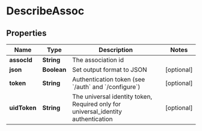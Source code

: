 

# DescribeAssoc


## Properties

| Name | Type | Description | Notes |
|------------ | ------------- | ------------- | -------------|
|**assocId** | **String** | The association id |  |
|**json** | **Boolean** | Set output format to JSON |  [optional] |
|**token** | **String** | Authentication token (see &#x60;/auth&#x60; and &#x60;/configure&#x60;) |  [optional] |
|**uidToken** | **String** | The universal identity token, Required only for universal_identity authentication |  [optional] |



